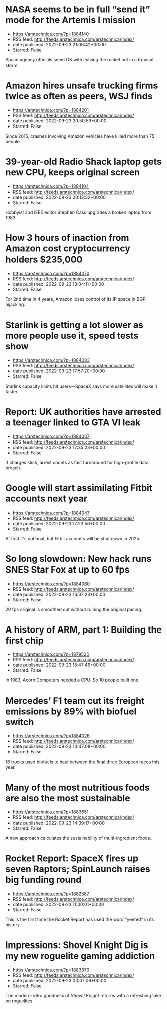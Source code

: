 # NASA seems to be in full “send it” mode for the Artemis I mission
 - https://arstechnica.com/?p=1884140
 - RSS feed: http://feeds.arstechnica.com/arstechnica/index/
 - date published: 2022-09-23 21:06:42+00:00
 - Starred: False

Space agency officials seem OK with leaving the rocket out in a tropical storm.

# Amazon hires unsafe trucking firms twice as often as peers, WSJ finds
 - https://arstechnica.com/?p=1884201
 - RSS feed: http://feeds.arstechnica.com/arstechnica/index/
 - date published: 2022-09-23 20:50:59+00:00
 - Starred: False

Since 2015, crashes involving Amazon vehicles have killed more than 75 people.

# 39-year-old Radio Shack laptop gets new CPU, keeps original screen
 - https://arstechnica.com/?p=1884104
 - RSS feed: http://feeds.arstechnica.com/arstechnica/index/
 - date published: 2022-09-23 20:13:32+00:00
 - Starred: False

Hobbyist and IEEE editor Stephen Cass upgrades a broken laptop from 1983.

# How 3 hours of inaction from Amazon cost cryptocurrency holders $235,000
 - https://arstechnica.com/?p=1884070
 - RSS feed: http://feeds.arstechnica.com/arstechnica/index/
 - date published: 2022-09-23 18:04:11+00:00
 - Starred: False

For 2nd time in 4 years, Amazon loses control of its IP space in BGP hijacking.

# Starlink is getting a lot slower as more people use it, speed tests show
 - https://arstechnica.com/?p=1884083
 - RSS feed: http://feeds.arstechnica.com/arstechnica/index/
 - date published: 2022-09-23 17:57:20+00:00
 - Starred: False

Starlink capacity limits hit users—SpaceX says more satellites will make it faster.

# Report: UK authorities have arrested a teenager linked to GTA VI leak
 - https://arstechnica.com/?p=1884067
 - RSS feed: http://feeds.arstechnica.com/arstechnica/index/
 - date published: 2022-09-23 17:35:23+00:00
 - Starred: False

If charges stick, arrest counts as fast turnaround for high-profile data breach.

# Google will start assimilating Fitbit accounts next year
 - https://arstechnica.com/?p=1884047
 - RSS feed: http://feeds.arstechnica.com/arstechnica/index/
 - date published: 2022-09-23 17:23:56+00:00
 - Starred: False

At first it's optional, but Fitbit accounts will be shut down in 2025.

# So long slowdown: New hack runs SNES Star Fox at up to 60 fps
 - https://arstechnica.com/?p=1884060
 - RSS feed: http://feeds.arstechnica.com/arstechnica/index/
 - date published: 2022-09-23 16:37:23+00:00
 - Starred: False

20 fps original is smoothed out without ruining the original pacing.

# A history of ARM, part 1: Building the first chip
 - https://arstechnica.com/?p=1879525
 - RSS feed: http://feeds.arstechnica.com/arstechnica/index/
 - date published: 2022-09-23 15:47:46+00:00
 - Starred: False

In 1983, Acorn Computers needed a CPU. So 10 people built one.

# Mercedes’ F1 team cut its freight emissions by 89% with biofuel switch
 - https://arstechnica.com/?p=1884026
 - RSS feed: http://feeds.arstechnica.com/arstechnica/index/
 - date published: 2022-09-23 14:47:08+00:00
 - Starred: False

16 trucks used biofuels to haul between the final three European races this year.

# Many of the most nutritious foods are also the most sustainable
 - https://arstechnica.com/?p=1883651
 - RSS feed: http://feeds.arstechnica.com/arstechnica/index/
 - date published: 2022-09-23 14:39:17+00:00
 - Starred: False

A new approach calculates the sustainability of multi-ingredient foods.

# Rocket Report: SpaceX fires up seven Raptors; SpinLaunch raises big funding round
 - https://arstechnica.com/?p=1882587
 - RSS feed: http://feeds.arstechnica.com/arstechnica/index/
 - date published: 2022-09-23 11:00:01+00:00
 - Starred: False

This is the first time the Rocket Report has used the word "yeeted" in its history.

# Impressions: Shovel Knight Dig is my new roguelite gaming addiction
 - https://arstechnica.com/?p=1883870
 - RSS feed: http://feeds.arstechnica.com/arstechnica/index/
 - date published: 2022-09-23 00:07:06+00:00
 - Starred: False

The modern-retro goodness of <em>Shovel Knight</em> returns with a refreshing take on roguelites.
